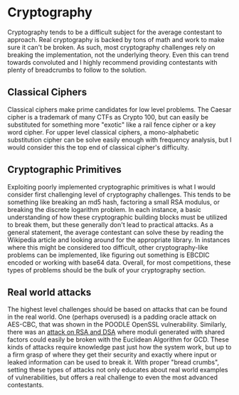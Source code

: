 # Cryptography

Cryptography tends to be a difficult subject for the average contestant to approach. Real cryptography is backed by tons of math and work to make sure it can't be broken. As such, most cryptography challenges rely on breaking the implementation, not the underlying theory. Even this can trend towards convoluted and I highly recommend providing contestants with plenty of breadcrumbs to follow to the solution.

## Classical Ciphers
Classical ciphers make prime candidates for low level problems. The Caesar cipher is a trademark of many CTFs as Crypto 100, but can easily be substituted for something more "exotic" like a rail fence cipher or a key word cipher. For upper level classical ciphers, a mono-alphabetic substitution cipher can be solve easily enough with frequency analysis, but I would consider this the top end of classical cipher's difficulty.

## Cryptographic Primitives
Exploiting poorly implemented cryptographic primitives is what I would consider first challenging level of cryptography challenges. This tends to be something like breaking an md5 hash, factoring a small RSA modulus, or breaking the discrete logarithm problem. In each instance, a basic understanding of how these cryptographic building blocks must be utilized to break them, but these generally don't lead to practical attacks. As a general statement, the average contestant can solve these by reading the Wikipedia article and looking around for the appropriate library. In instances where this might be considered too difficult, other cryptography-like problems can be implemented, like figuring out something is EBCDIC encoded or working with base64 data. Overall, for most competitions, these types of problems should be the bulk of your cryptography section.

## Real world attacks
The highest level challenges should be based on attacks that can be found in the real world. One (perhaps overused) is a padding oracle attack on AES-CBC, that was shown in the POODLE OpenSSL vulnerability. Similarly, there was an [attack on RSA and DSA](https://factorable.net/weakkeys12.extended.pdf) where moduli generated with shared factors could easily be broken with the Euclidean Algorithm for GCD. These kinds of attacks require knowledge past just how the system work, but up to a firm grasp of where they get their security and exactly where input or leaked information can be used to break it. With proper "bread crumbs", setting these types of attacks not only educates about real world examples of vulnerabilities, but offers a real challenge to even the most advanced contestants. 
